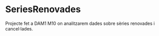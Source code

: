 # SeriesRenovades
Projecte fet a DAM1 M10 on analitzarem dades sobre sèries renovades i cancel·lades.
